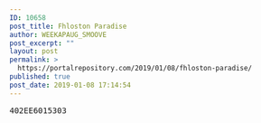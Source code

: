 ```yaml
---
ID: 10658
post_title: Fhloston Paradise
author: WEEKAPAUG_SMOOVE
post_excerpt: ""
layout: post
permalink: >
  https://portalrepository.com/2019/01/08/fhloston-paradise/
published: true
post_date: 2019-01-08 17:14:54
---
```

<pre>402EE6015303</pre>